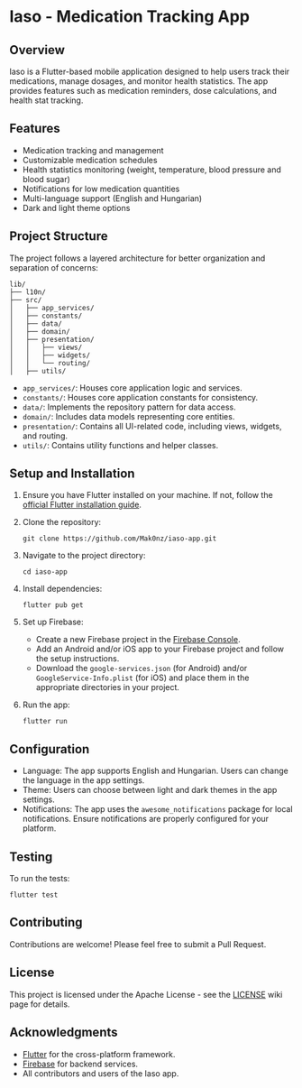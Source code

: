 # Iaso - Medication Tracking App

## Overview

Iaso is a Flutter-based mobile application designed to help users track their medications, manage dosages, and monitor health statistics. The app provides features such as medication reminders, dose calculations, and health stat tracking.

## Features

- Medication tracking and management
- Customizable medication schedules
- Health statistics monitoring (weight, temperature, blood pressure and blood sugar)
- Notifications for low medication quantities
- Multi-language support (English and Hungarian)
- Dark and light theme options

## Project Structure

The project follows a layered architecture for better organization and separation of concerns:

```
lib/
├── l10n/
├── src/
│   ├── app_services/
│   ├── constants/
│   ├── data/
│   ├── domain/
│   ├── presentation/
│   │   ├── views/
│   │   ├── widgets/
│   │   └── routing/
│   ├── utils/
```

- `app_services/`: Houses core application logic and services.
- `constants/`: Houses core application constants for consistency.
- `data/`: Implements the repository pattern for data access.
- `domain/`: Includes data models representing core entities.
- `presentation/`: Contains all UI-related code, including views, widgets, and routing.
- `utils/`: Contains utility functions and helper classes.

## Setup and Installation

1. Ensure you have Flutter installed on your machine. If not, follow the [official Flutter installation guide](https://flutter.dev/docs/get-started/install).

2. Clone the repository:
   ```
   git clone https://github.com/Mak0nz/iaso-app.git
   ```

3. Navigate to the project directory:
   ```
   cd iaso-app
   ```

4. Install dependencies:
   ```
   flutter pub get
   ```

5. Set up Firebase:
   - Create a new Firebase project in the [Firebase Console](https://console.firebase.google.com/).
   - Add an Android and/or iOS app to your Firebase project and follow the setup instructions.
   - Download the `google-services.json` (for Android) and/or `GoogleService-Info.plist` (for iOS) and place them in the appropriate directories in your project.

6. Run the app:
   ```
   flutter run
   ```

## Configuration

- Language: The app supports English and Hungarian. Users can change the language in the app settings.
- Theme: Users can choose between light and dark themes in the app settings.
- Notifications: The app uses the `awesome_notifications` package for local notifications. Ensure notifications are properly configured for your platform.

## Testing

To run the tests:

```
flutter test
```

## Contributing

Contributions are welcome! Please feel free to submit a Pull Request.

## License

This project is licensed under the Apache License - see the [LICENSE](https://github.com/Mak0nz/iaso-app/wiki#license) wiki page for details.

## Acknowledgments

- [Flutter](https://flutter.dev/) for the cross-platform framework.
- [Firebase](https://firebase.google.com/) for backend services.
- All contributors and users of the Iaso app.